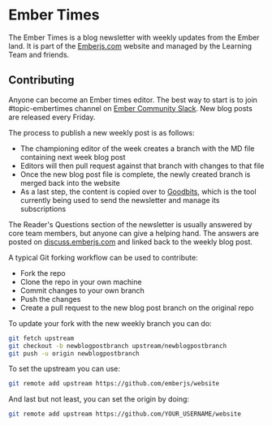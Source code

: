 # Ember Times

The Ember Times is a blog newsletter with weekly updates from the Ember land.
It is part of the [Emberjs.com](https://emberjs.com/) website and managed by the Learning Team and friends.

## Contributing

Anyone can become an Ember times editor. The best way to start is to join #topic-embertimes channel on [Ember Community Slack](https://ember-community-slackin.herokuapp.com/). New blog posts are released every Friday. 

The process to publish a new weekly post is as follows:

- The championing editor of the week creates a branch with the MD file containing next week blog post
- Editors will then pull request against that branch with changes to that file
- Once the new blog post file is complete, the newly created branch is merged back into the website
- As a last step, the content is copied over to [Goodbits](https://the-emberjs-times.ongoodbits.com/), which is the tool currently being used to send the newsletter and manage its subscriptions

The Reader's Questions section of the newsletter is usually answered by core team members, but anyone can give a helping hand. 
The answers are posted on [discuss.emberjs.com](https://discuss.emberjs.com/) and linked back to the weekly blog post.

A typical Git forking workflow can be used to contribute:

- Fork the repo
- Clone the repo in your own machine
- Commit changes to your own branch
- Push the changes
- Create a pull request to the new blog post branch on the original repo

To update your fork with the new weekly branch you can do:

```sh
git fetch upstream
git checkout -b newblogpostbranch upstream/newblogpostbranch
git push -u origin newblogpostbranch
```
To set the upstream you can use:

```sh
git remote add upstream https://github.com/emberjs/website
```

And last but not least, you can set the origin by doing:

```sh
git remote add upstream https://github.com/YOUR_USERNAME/website
```

